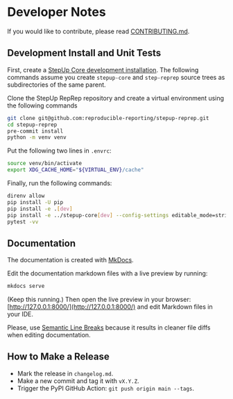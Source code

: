 # Developer Notes

If you would like to contribute, please read [CONTRIBUTING.md](https://github.com/reproducible-reporting/.github/blob/main/CONTRIBUTING.md).

## Development Install and Unit Tests

First, create a [StepUp Core development installation](https://reproducible-reporting.github.io/stepup-core/development/).
The following commands assume you create `stepup-core` and `step-reprep` source trees as subdirectories of the same parent.

Clone the StepUp RepRep repository and create a virtual environment using the following commands

```bash
git clone git@github.com:reproducible-reporting/stepup-reprep.git
cd stepup-reprep
pre-commit install
python -m venv venv
```

Put the following two lines in `.envrc`:

```bash
source venv/bin/activate
export XDG_CACHE_HOME="${VIRTUAL_ENV}/cache"
```

Finally, run the following commands:

```bash
direnv allow
pip install -U pip
pip install -e .[dev]
pip install -e ../stepup-core[dev] --config-settings editable_mode=strict  # optional
pytest -vv
```

## Documentation

The documentation is created with [MkDocs](https://www.mkdocs.org/).

Edit the documentation markdown files with a live preview by running:

```bash
mkdocs serve
```

(Keep this running.)
Then open the live preview in your browser: [http://127.0.0.1:8000/](http://127.0.0.1:8000/)
and edit Markdown files in your IDE.

Please, use [Semantic Line Breaks](https://sembr.org/)
because it results in cleaner file diffs when editing documentation.


## How to Make a Release

- Mark the release in `changelog.md`.
- Make a new commit and tag it with `vX.Y.Z`.
- Trigger the PyPI GitHub Action: `git push origin main --tags`.
